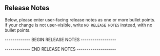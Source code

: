 ## Release Notes

Below, please enter user-facing release notes as one or more bullet points. If your change is not user-visible, write `NO RELEASE NOTES` instead, with no bullet points.

------------- BEGIN RELEASE NOTES ------------------

------------- END RELEASE NOTES --------------------
